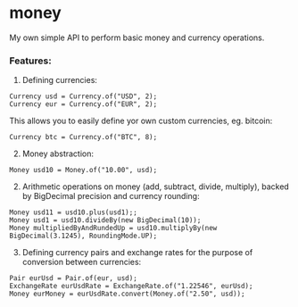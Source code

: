 # money
My own simple API to perform basic money and currency operations.

### Features:
1. Defining currencies:
```
Currency usd = Currency.of("USD", 2);
Currency eur = Currency.of("EUR", 2);
```

This allows you to easily define yor own custom currencies, eg. bitcoin:
```
Currency btc = Currency.of("BTC", 8);
```

2. Money abstraction:
```
Money usd10 = Money.of("10.00", usd);
```

2. Arithmetic operations on money (add, subtract, divide, multiply), backed by BigDecimal precision and currency rounding:
```
Money usd11 = usd10.plus(usd1);;
Money usd1 = usd10.divideBy(new BigDecimal(10));
Money multipliedByAndRundedUp = usd10.multiplyBy(new BigDecimal(3.1245), RoundingMode.UP);
```

3. Defining currency pairs and exchange rates for the purpose of conversion between currencies:
```
Pair eurUsd = Pair.of(eur, usd);
ExchangeRate eurUsdRate = ExchangeRate.of("1.22546", eurUsd);
Money eurMoney = eurUsdRate.convert(Money.of("2.50", usd));
```